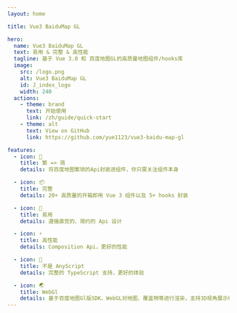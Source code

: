 ```yaml
---
layout: home

title: Vue3 BaiduMap GL

hero:
  name: Vue3 BaiduMap GL
  text: 易用 & 完整 & 高性能
  tagline: 基于 Vue 3.0 和 百度地图GL的高质量地图组件/hooks库
  image:
    src: /logo.png
    alt: Vue3 BaiduMap GL
    id: J_index_logo
    width: 240
  actions:
    - theme: brand
      text: 开始使用
      link: /zh/guide/quick-start
    - theme: alt
      text: View on GitHub
      link: https://github.com/yue1123/vue3-baidu-map-gl

features:
  - icon: 🚀
    title: 繁 => 简
    details: 将百度地图繁琐的Api封装进组件，你只需关注组件本身

  - icon: 📦
    title: 完整
    details: 20+ 高质量的开箱即用 Vue 3 组件以及 5+ hooks 封装

  - icon: 📐
    title: 易用
    details: 遵循直觉的、简约的 Api 设计

  - icon: ⚡
    title: 高性能
    details: Composition Api，更好的性能

  - icon: 🔨
    title: 不是 AnyScript
    details: 完整的 TypeScript 支持，更好的体验

  - icon: 🌏
    title: WebGl
    details: 基于百度地图Gl版SDK，WebGL对地图、覆盖物等进行渲染，支持3D视角展示地图
---
```


<script>
  import VanillaTilt from 'vanilla-tilt';
  if(typeof window !== 'undefined'){
    window.onload = function () {
      const element = document.getElementById('J_index_logo')
      const div = document.createElement('div')
      const _element = element.cloneNode(true)
      const parent = element.parentNode
      div.classList.add('image-src')
      div.classList.add('index_logo-container')
      div.appendChild(_element)
      _element.classList.remove('image-src')
      element.remove()
      parent.append(div)
      VanillaTilt.init(_element, { reverse: true, transition: true })
    }
  }
</script>

<style>
  .index_logo-container{
    width: 320px;
  }
</style>
